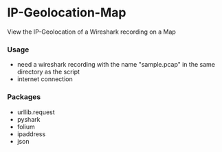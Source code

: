 # IP-Geolocation-Map
View the IP-Geolocation of a Wireshark recording on a Map
### Usage
- need a wireshark recording with the name "sample.pcap" in the same directory as the script 
- internet connection

### Packages
- urllib.request
- pyshark
- folium
- ipaddress 
- json
